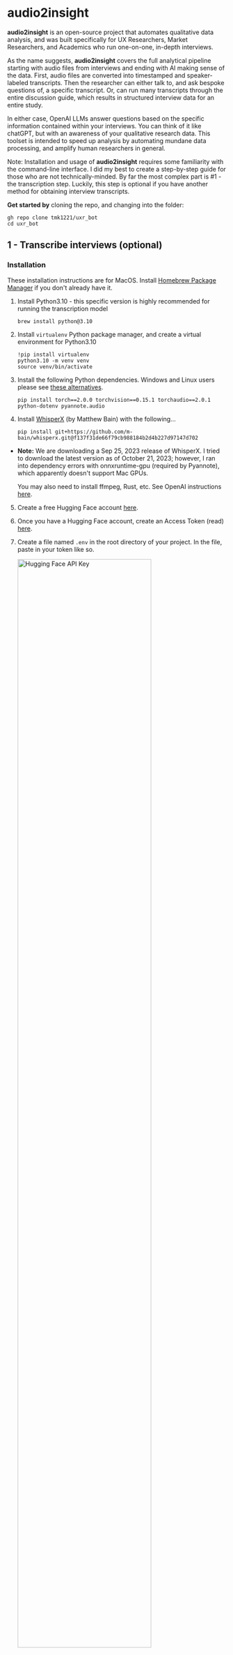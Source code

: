 # audio2insight
**audio2insight** is an open-source project that automates qualitative data analysis, and was built specifically for UX Researchers, Market Researchers, and Academics who run one-on-one, in-depth interviews.

As the name suggests, **audio2insight** covers the full analytical pipeline starting with audio files from interviews and ending with AI making sense of the data. First, audio files are converted into timestamped and speaker-labeled transcripts. Then the researcher can either talk to, and ask bespoke questions of, a specific transcript. Or, can run many transcripts through the entire discussion guide, which results in structured interview data for an entire study. 

In either case, OpenAI LLMs answer questions based on the specific information contained within your interviews. You can think of it like chatGPT, but with an awareness of your qualitative research data. This toolset is intended to speed up analysis by automating mundane data processing, and amplify human researchers in general.

Note: Installation and usage of **audio2insight** requires some familiarity with the command-line interface. I did my best to create a step-by-step guide for those who are not technically-minded. By far the most complex part is #1 - the transcription step. Luckily, this step is optional if you have another method for obtaining interview transcripts.

**Get started by** cloning the repo, and changing into the folder:
```
gh repo clone tmk1221/uxr_bot
cd uxr_bot
```

## 1 - Transcribe interviews (optional)
### Installation
These installation instructions are for MacOS. Install [Homebrew Package Manager](https://brew.sh/) if you don't already have it.

1. Install Python3.10 - this specific version is highly recommended for running the transcription model
    ```
    brew install python@3.10
    ```

2. Install `virtualenv` Python package manager, and create a virtual environment for Python3.10
    ```
    !pip install virtualenv
    python3.10 -m venv venv
    source venv/bin/activate
    ```

3. Install the following Python dependencies. Windows and Linux users please see [these alternatives](https://pytorch.org/get-started/previous-versions/#v200).
    ```
    pip install torch==2.0.0 torchvision==0.15.1 torchaudio==2.0.1 python-dotenv pyannote.audio
    ```

4. Install [WhisperX](https://github.com/m-bain/whisperX) (by Matthew Bain) with the following...
    ```
    pip install git+https://github.com/m-bain/whisperx.git@f137f31de66f79cb988184b2d4b227d97147d702
    ```

- **Note:** We are downloading a Sep 25, 2023 release of WhisperX. I tried to download the latest version as of October 21, 2023; however, I ran into dependency errors with onnxruntime-gpu (required by Pyannote), which apparently doesn't support Mac GPUs.

    You may also need to install ffmpeg, Rust, etc. See OpenAI instructions [here](https://github.com/openai/whisper#setup).

5. Create a free Hugging Face account [here](https://huggingface.co/join?next=%2Fsettings%2Ftokens).

6. Once you have a Hugging Face account, create an Access Token (read) [here](https://huggingface.co/settings/tokens).

7. Create a file named `.env` in the root directory of your project. In the file, paste in your token like so.

    <img src="./images/hf_key.png" alt="Hugging Face API Key" width="80%" />

8. Finally, agree to the conditions of the following three models: [Segmentation](https://huggingface.co/pyannote/segmentation), [Voice Activity Detection](https://huggingface.co/pyannote/voice-activity-detection), [Speaker Diarization](https://huggingface.co/pyannote/speaker-diarization).


### Usage
1. Place .wav audio files from your user interviews in the `./raw_audio` folder.

2. Update the following variables in `config.json`
    1. `whisper_model`: The Whisper model used for transcription (see the models below)
        - **Note:** There are accuracy and speed tradeoffs. I recommend `small.en`. Using my 2020 Mac Mini CPU's, I achieved 2x speed and it was plenty accurate. "2x speed" meaning it takes about 30 minutes to transcribe an hour of audio.


        | Model Name          | Required VRAM  | Relative speed  |
        | ------------------- | -------------- | --------------- |
        | tiny.en             | ~1 GB          | ~32x            |
        | base.en             | ~1 GB          | ~16x            |
        | small.en            | ~2 GB          | ~6x             |
        | medium.en           | ~5 GB          | ~2x             |
        | large-v2            | ~10 GB         | 1x              |


    2. `number_of_speakers`: The number of speaker voices present in the audio
        - **Note:**: This is needed because spoken words are assigned their respective speakers in the final transcript. So, for example, in an in-depth interview, the number of speakers would be 2 - one for the moderator and one for the research participant.

    3. `device`: The hardware used for computation (either "cpu" or "cuda")
        - **Note:** I could only get "cpu" working on my Mac Mini. Aparently M1 GPUs are not supported by the model. Windows and Linux users should be able to take advantage of their local GPUs (to speed up processing) by changing `device` to "cuda".

    4. You can ignore the other variables in `./config.json`. These will be updated in later sections.

3. Run the transcription script - this will transcribe all .wav files in the `./raw_audio` folder

    - **Note 1:** [OpenAI's Whisper](https://github.com/openai/whisper) (Speech Recognition Model), and some other open-source models, will download to your machine. These models are all run on your local hardware and are free of cost.

    ```
    python3 transcribe.py
    ```

    - **Note 2:** The following warning messages get printed to my console after running transcribe. These can be disregarded. I don't have a technical reason for why, but the transcript quality 'speaks' for itself 😉.

    ```
    Lightning automatically upgraded your loaded checkpoint from v1.5.4 to v2.1.0. To apply the upgrade to your files permanently, run `python -m pytorch_lightning.utilities.upgrade_checkpoint ../.cache/torch/whisperx-vad-segmentation.bin`
    Model was trained with pyannote.audio 0.0.1, yours is 3.0.0. Bad things might happen unless you revert pyannote.audio to 0.x.
    Model was trained with torch 1.10.0+cu102, yours is 2.0.0. Bad things might happen unless you revert torch to 1.x.
    ```

4. Transcribed interviews are placed in the `./transcripts` folder, ready for the following AI toolsets.

## 2. AI Research Assistant
### Installation
Install [Node.js](https://nodejs.org/) (LTS) on your system if you haven't already.

1. Create an OpenAI account, and create an API key [here](https://platform.openai.com/account/api-keys).

2. If you haven't already, create a `.env` file in your project's root directory, and add the OpenAI API key to it, as shown below.

    <img src="./images/open_key.png" alt="OpenAI API Key" width="80%" />

3. Install Node dependencies.
    ```
    npm install ./src/
    ```

4. Update the `openai_model` variable in `./config.json` file. This is the OpenAI Large Language Model (LLM) used for all subsequent analyses.

    - Note: At the time of writing, the most common options are: "gpt-3.5-turbo" or "gpt-4". GPT-4 is a more powerful model, but will cost more to use. For up-to-date information about available models, see [OpenAI's Model Overview](https://platform.openai.com/docs/models/overview)

5. If you haven't done so already, add interview transcripts (must be .txt files) into the `./transcripts` folder. This is where the AI will access interview data.

    - Note: You can transcribe your audio with WhisperX, as detailed above; however, this is not required. If you already have trancsripts from another source then manually add them into the `./transcripts` folder.

### Usage
There are two ways the AI Research Assistant can be used. First, it can generate structured data for an entire study. It creates a table of user responses to each question in your discussion guide, for each user in your study.

The second way you can use the AI is to talk to a specific transcript. You can quickly ask a question of a specific transcript, and immediately get a response printed to the command-line.

#### Structured Interview Data 
1. Update the `discussion_guide` variable in the `./config.json` file. These questions should match the questions that were asked in the interviews, and which are present in the transcripts.

- Note: Phrase these questions in the way that the moderator asked them to the user. The AI will essentially ask these questions of every transcript in your `./transcripts` folder.

2. Run the generator bot
    ```
    node ./src/generate.js
    ```

    - Note: The AI's progress will get printed to your console as it asks each question of each transcript.

3. Find the structured interview data (.csv) in the `./output` folder. You can open the file with a spreadsheet application like Numbers or Excel for easy read-out.

#### Talk-To-Transcript
Talking to the transcript always follows the below format:
```
node ./src/talk.js "name_of_transcript.txt" "put_your_question_here"
```

- The first two arguments (`node ./src/talk.js`) never change.

- The third argument is the name of the transcript (placed in quotes) that you want to talk to. As always this transcript must be located in the `./transcripts` folder.

- Finally, the fourth argument is the question you want to ask the transcript (placed in quotes)

- The answer will be immediately printed to the console.

Here is a real-world example:
```
node ./src/talk.js "Alicia (tourist)_small.en.txt" "Tell me about your virtual tour experiences. And how did you hear about them?"
```
```
Based on the conversation, Speaker 00 found out about virtual tours through the London Meetup site. They joined a group called "Undercover France" which normally meets up in person but has moved their activities online due to the lockdown. Speaker 00 mentioned that the virtual tours they have experienced so far have included concerts, discussion groups, and book clubs.
```
